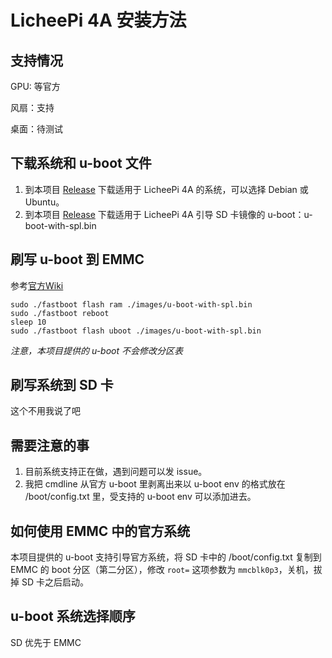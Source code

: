 # LicheePi 4A 安装方法

## 支持情况

GPU: 等官方

风扇：支持

桌面：待测试

## 下载系统和 u-boot 文件

1.  到本项目 [Release](https://github.com/chainsx/armbian-riscv-build/releases) 下载适用于 LicheePi 4A 的系统，可以选择 Debian 或 Ubuntu。
2.  到本项目 [Release](https://github.com/chainsx/armbian-riscv-build/releases) 下载适用于 LicheePi 4A 引导 SD 卡镜像的 u-boot：u-boot-with-spl.bin

## 刷写 u-boot 到 EMMC

参考[官方Wiki](https://wiki.sipeed.com/hardware/zh/lichee/th1520/lpi4a/4_burn_image.html)

```
sudo ./fastboot flash ram ./images/u-boot-with-spl.bin
sudo ./fastboot reboot
sleep 10
sudo ./fastboot flash uboot ./images/u-boot-with-spl.bin
```

*注意，本项目提供的 u-boot 不会修改分区表*

## 刷写系统到 SD 卡

这个不用我说了吧

## 需要注意的事

1.  目前系统支持正在做，遇到问题可以发 issue。
2.  我把 cmdline 从官方 u-boot 里剥离出来以 u-boot env 的格式放在 /boot/config.txt 里，受支持的 u-boot env 可以添加进去。

## 如何使用 EMMC 中的官方系统

本项目提供的 u-boot 支持引导官方系统，将 SD 卡中的 /boot/config.txt 复制到 EMMC 的 boot 分区（第二分区），修改 `root=` 这项参数为 `mmcblk0p3`，关机，拔掉 SD 卡之后启动。

## u-boot 系统选择顺序

SD 优先于 EMMC
